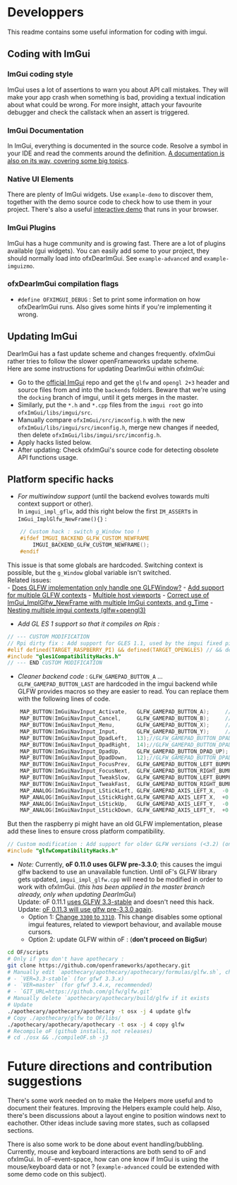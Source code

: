 # Developpers

This readme contains some useful information for coding with imgui.

## Coding with ImGui

### ImGui coding style
ImGui uses a lot of assertions to warn you about API call mistakes. They will make your app crash when something is bad, providing a textual indication about what could be wrong. For more insight, attach your favourite debugger and check the callstack when an assert is triggered.

### ImGui Documentation
In ImGui, everything is documented in the source code. Resolve a symbol in your IDE and read the comments around the definition. [A documentation is also on its way, covering some big topics](https://github.com/ocornut/imgui/tree/master/docs).

### Native UI Elements
There are plenty of ImGui widgets. Use `example-demo` to discover them, together with the demo source code to check how to use them in your project. There's also a useful [interactive demo](https://pthom.github.io/imgui_manual_online/) that runs in your browser.

### ImGui Plugins
ImGui has a huge community and is growing fast. There are a lot of plugins available (gui widgets). You can easily add some to your project, they should normally load into ofxDearImGui. See `example-advanced` and `example-imguizmo`.

### ofxDearImGui compilation flags
- `#define OFXIMGUI_DEBUG` : Set to print some information on how ofxDearImGui runs. Also gives some hints if you're implementing it wrong.

## Updating ImGui
DearImGui has a fast update scheme and changes frequently. ofxImGui rather tries to follow the slower openFrameworks update scheme.  
Here are some instructions for updating DearImGui within ofxImGui:
- Go to the [official ImGui](https://github.com/ocornut/imgui/tree/docking/) repo and get the `glfw` and `opengl 2+3` header and source files from and into the `backends` folders. Beware that we're using the `docking` branch of imgui, until it gets merges in the master.
- Similarly, put the `*.h` and `*.cpp` files from the `imgui root` go into `ofxImGui/libs/imgui/src`.
- Manually compare `ofxImGui/src/imconfig.h` with the new `ofxImGui/libs/imgui/src/imconfig.h`, merge new changes if needed, then delete `ofxImGui/libs/imgui/src/imconfig.h`.
- Apply hacks listed below.
- After updating: Check ofxImGui's source code for detecting obsolete API functions usage.

## Platform specific hacks

- *For multiwindow support* (until the backend evolves towards multi context support or other).  
In `imgui_impl_gflw`, add this right below the first `IM_ASSERT`s in `ImGui_ImplGlfw_NewFrame(){}` :  
````cpp
	// Custom hack : switch g_Window too !
	#ifdef IMGUI_BACKEND_GLFW_CUSTOM_NEWFRAME
        IMGUI_BACKEND_GLFW_CUSTOM_NEWFRAME();
    #endif
````  
This issue is that some globals are hardcoded. Switching context is possible, but the `g_Window` global variable isn't switched.  
Related issues:  
     - [Does GLFW implementation only handle one GLFWindow?](https://discourse.dearimgui.org/t/does-glfw-implementation-only-handle-one-glfwindow/305)
     - [Add support for multiple GLFW contexts](https://github.com/ocornut/imgui/pull/3934)
     - [Multiple host viewports](https://github.com/ocornut/imgui/issues/3012)
     - [Correct use of ImGui_ImplGlfw_NewFrame with multiple ImGui contexts, and g_Time](https://github.com/ocornut/imgui/issues/2526)
     - [Nesting multiple imgui contexts (glfw+opengl3)](https://github.com/ocornut/imgui/issues/2004)
- *Add GL ES 1 support so that it compiles on Rpis :*  
````cpp
// --- CUSTOM MODIFICATION
// Rpi dirty fix : Add support for GLES 1.1, used by the imgui fixed pipeline.
#elif defined(TARGET_RASPBERRY_PI) && defined(TARGET_OPENGLES) // && defined(IMGUI_IMPL_OPENGL_ES1)
#include "gles1CompatibilityHacks.h"
// --- END CUSTOM MODIFICATION
````
- *Cleaner backend code* : `GLFW_GAMEPAD_BUTTON_A` ... `GLFW_GAMEPAD_BUTTON_LAST` are hardcoded in the imgui backend while GLFW provides macros so they are easier to read. You can replace them with the following lines of code.
````cpp
    MAP_BUTTON(ImGuiNavInput_Activate,   GLFW_GAMEPAD_BUTTON_A);     // Cross / A
    MAP_BUTTON(ImGuiNavInput_Cancel,     GLFW_GAMEPAD_BUTTON_B);     // Circle / B
    MAP_BUTTON(ImGuiNavInput_Menu,       GLFW_GAMEPAD_BUTTON_X);     // Square / X
    MAP_BUTTON(ImGuiNavInput_Input,      GLFW_GAMEPAD_BUTTON_Y);     // Triangle / Y
    MAP_BUTTON(ImGuiNavInput_DpadLeft,   13);//GLFW_GAMEPAD_BUTTON_DPAD_LEFT);    // D-Pad Left
    MAP_BUTTON(ImGuiNavInput_DpadRight,  14);//GLFW_GAMEPAD_BUTTON_DPAD_RIGHT);    // D-Pad Right
    MAP_BUTTON(ImGuiNavInput_DpadUp,     GLFW_GAMEPAD_BUTTON_DPAD_UP);    // D-Pad Up
    MAP_BUTTON(ImGuiNavInput_DpadDown,   12);//GLFW_GAMEPAD_BUTTON_DPAD_DOWN);    // D-Pad Down
    MAP_BUTTON(ImGuiNavInput_FocusPrev,  GLFW_GAMEPAD_BUTTON_LEFT_BUMPER);     // L1 / LB
    MAP_BUTTON(ImGuiNavInput_FocusNext,  GLFW_GAMEPAD_BUTTON_RIGHT_BUMPER);    // R1 / RB
    MAP_BUTTON(ImGuiNavInput_TweakSlow,  GLFW_GAMEPAD_BUTTON_LEFT_BUMPER);      // L2 / LT
    MAP_BUTTON(ImGuiNavInput_TweakFast,  GLFW_GAMEPAD_BUTTON_RIGHT_BUMPER);     // R2 / RT
    MAP_ANALOG(ImGuiNavInput_LStickLeft, GLFW_GAMEPAD_AXIS_LEFT_X,  -0.3f,  -0.9f);
    MAP_ANALOG(ImGuiNavInput_LStickRight,GLFW_GAMEPAD_AXIS_LEFT_X,  +0.3f,  +0.9f);
    MAP_ANALOG(ImGuiNavInput_LStickUp,   GLFW_GAMEPAD_AXIS_LEFT_Y,  -0.3f,  -0.9f);
    MAP_ANALOG(ImGuiNavInput_LStickDown, GLFW_GAMEPAD_AXIS_LEFT_Y,  +0.3f,  +0.9f);
````
But then the raspberry pi might have an old GLFW implementation, please add these lines to ensure cross platform compatibility.
````cpp
// Custom modification : Add support for older GLFW versions (<3.2) (on Rpi Stretch for example)
#include "glfwCompatibilityHacks.h"
````
- *Note:* Currently, **oF 0.11.0 uses GLFW pre-3.3.0**; this causes the imgui glfw backend to use an unavailable function. Until oF's GLFW library gets updated, `imgui_impl_glfw.cpp` will need to be modified in order to work with ofxImGui. (_this has been applied in the master branch already, only when updating DearImGui_)  
Update: oF 0.11.1 [uses GLFW 3.3-stable](https://github.com/openframeworks/apothecary/commit/68a0ec866341a8487d5c555311f3d5975bd62436) and doesn't need this hack.
Update: [oF 0.11.3 will use glfw pre-3.3.0 again](https://github.com/openframeworks/apothecary/pull/197).
  - Option 1: [Change `3300` to `3310`](https://github.com/ocornut/imgui/blob/dd4ca70b0d612038edadcf37bf601c0f21206d28/backends/imgui_impl_glfw.cpp#L62). This change disables some optional imgui features, related to viewport behaviour, and available mouse cursors.
  - Option 2: update GLFW within oF : (**don't proceed on BigSur**)  
````bash
cd OF/scripts
# Only if you don't have apothecary :
git clone https://github.com/openframeworks/apothecary.git
# Manually edit `apothecary/apothecary/apothecary/formulas/glfw.sh`, change to :
# - `VER=3.3-stable` (for gfwf 3.3.x)
# - `VER=master` (for gfwf 3.4.x, recommended)
# - `GIT_URL=https://github.com/glfw/glfw.git`
# Manually delete `apothecary/apothecary/build/glfw if it exists
# Update
./apothecary/apothecary/apothecary -t osx -j 4 update glfw
# Copy ./apothecary/glfw to OF/libs/
./apothecary/apothecary/apothecary -t osx -j 4 copy glfw
# Recompile oF (github installs, not releases)
# cd ./osx && ./compileOF.sh -j3
````


# Future directions and contribution suggestions
There's some work needed on to make the Helpers more useful and to document their features. Improving the Helpers example could help. Also, there's been discussions about a layout engine to position windows next to eachother. Other ideas include saving more states, such as collapsed sections.

There is also some work to be done about event handling/bubbling. Currently, mouse and keyboard interactions are both send to oF and ofxImGui. In oF-event-space, how can one know if ImGui is using the mouse/keyboard data or not ? (`example-advanced` could be extended with some demo code on this subject). 